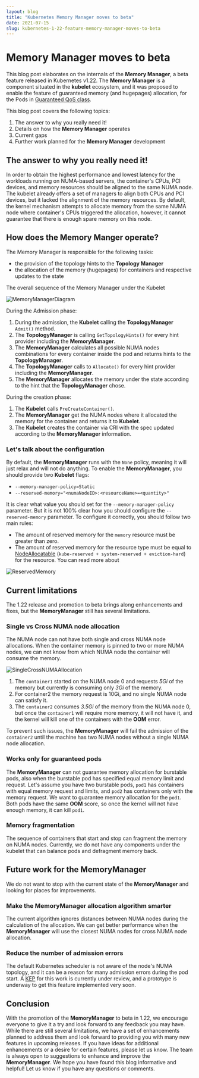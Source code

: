 ```yaml
---
layout: blog
title: "Kubernetes Memory Manager moves to beta"
date: 2021-07-15
slug: kubernetes-1-22-feature-memory-manager-moves-to-beta
---
```


# Memory Manager moves to beta

This blog post elaborates on the internals of the **Memory Manager**, a beta feature released in Kubernetes v1.22. The **Memory Manager** is a component situated in the **kubelet** ecosystem, and it was proposed to enable the feature of guaranteed memory (and hugepages) allocation, for the Pods in [Guaranteed QoS class](https://kubernetes.io/docs/tasks/configure-pod-container/quality-service-pod/#qos-classes).

This blog post covers the following topics:

1. The answer to why you really need it!
2. Details on how the **Memory Manager** operates
3. Current gaps
4. Further work planned for the **Memory Manager** development

## The answer to why you really need it!

In order to obtain the highest performance and lowest latency for the workloads running on NUMA-based servers, the container's CPUs, PCI devices, and memory resources should be aligned to the same NUMA node. The kubelet already offers a set of managers to align both CPUs and PCI devices, but it lacked the alignment of the memory resources. By default, the kernel mechanism attempts to allocate memory from the same NUMA node where container's CPUs triggered the allocation, however, it cannot guarantee that there is enough spare memory on this node.

## How does the Memory Manger operate?

The Memory Manager is responsible for the following tasks:
- the provision of the topology hints to the **Topology Manager**
- the allocation of the memory (hugepages) for containers and respective updates to the state

The overall sequence of the Memory Manager under the Kubelet

![MemoryManagerDiagram
](/images/blog/2021-07-15-memory-manager-moves-to-beta/MemoryManagerDiagram.svg "MemoryManagerDiagram")

During the Admission phase:

1. During the admission, the **Kubelet** calling the **TopologyManager** `Admit()` method.
2. The **TopologyManager** is calling `GetTopologyHints()` for every hint provider including the **MemoryManager**.
3. The **MemoryManager** calculates all possible NUMA nodes combinations for every container inside the pod and returns hints to the **TopologyManager**.
4. The **TopologyManager** calls to `Allocate()` for every hint provider including the **MemoryManager**.
5. The **MemoryManager** allocates the memory under the state according to the hint that the **TopologyManager** chose.

During the creation phase:

1. The **Kubelet** calls `PreCreateContainer()`.
2. The **MemoryManager** get the NUMA nodes where it allocated the memory for the container and returns it to **Kubelet**.
3. The **Kubelet** creates the container via CRI with the spec updated according to the **MemoryManager** information.

### Let's talk about the configuration

By default, the **MemoryManager** runs with the `None` policy, meaning it will just relax and will not do anything. To enable the **MemoryManager**, you should provide two **Kubelet** flags:

- `--memory-manager-policy=Static`
- `--reserved-memory="<numaNodeID>:<resourceName>=<quantity>"`

It is clear what value you should set for the `--memory-manager-policy` parameter. But it is not 100% clear how you should configure the `--reserved-memory` parameter. To configure it correctly, you should follow two main rules:

- The amount of reserved memory for the `memory` resource must be greater than zero.
- The amount of reserved memory for the resource type must be equal to [NodeAllocatable](https://kubernetes.io/docs/tasks/administer-cluster/reserve-compute-resources/) (`kube-reserved + system-reserved + eviction-hard`) for the resource. You can read more about

![ReservedMemory
](/images/blog/2021-07-15-memory-manager-moves-to-beta/ReservedMemory.svg "ReservedMemory")

## Current limitations

The 1.22 release and promotion to beta brings along enhancements and fixes, but the **MemoryManager** still has several limitations.

### Single vs Cross NUMA node allocation

The NUMA node can not have both single and cross NUMA node allocations. When the container memory is pinned to two or more NUMA nodes, we can not know from which NUMA node the container will consume the memory.

![SingleCrossNUMAAllocation
](/images/blog/2021-07-15-memory-manager-moves-to-beta/SingleCrossNUMAAllocation.svg "SingleCrossNUMAAllocation")

1. The `container1` started on the NUMA node 0 and requests *5Gi* of the memory but currently is consuming only *3Gi* of the memory.
2. For container2 the memory request is 10Gi, and no single NUMA node can satisfy it.
3. The `container2` consumes *3.5Gi* of the memory from the NUMA node 0, but once the `container1` will require more memory, it will not have it, and the kernel will kill one of the containers with the **OOM** error.

To prevent such issues, the **MemoryManager** will fail the admission of the `container2` until the machine has two NUMA nodes without a single NUMA node allocation.

### Works only for guaranteed pods

The **MemoryManager** can not guarantee memory allocation for burstable pods, also when the burstable pod has specified equal memory limit and request.
Let's assume you have two burstable pods, `pod1` has containers with equal memory request and limits, and `pod2` has containers only with the memory request. We want to guarantee memory allocation for the `pod1`. Both pods have the same **OOM** score, so once the kernel will not have enough memory, it can kill `pod1`.

### Memory fragmentation

The sequence of containers that start and stop can fragment the memory on NUMA nodes. Currently, we do not have any components under the kubelet that can balance pods and defragment memory back.

## Future work for the **MemoryManager**

We do not want to stop with the current state of the **MemoryManager** and looking for places for improvements.

### Make the MemoryManager allocation algorithm smarter

The current algorithm ignores distances between NUMA nodes during the calculation of the allocation. We can get better performance when the **MemoryManager** will use the closest NUMA nodes for cross NUMA node allocation.

### Reduce the number of admission errors

The default Kubernetes scheduler is not aware of the node's NUMA topology, and it can be a reason for many admission errors during the pod start.
A [KEP]([https://https://github.com/kubernetes/enhancements/pull/2787) for this work is currently under review, and a prototype is underway to get this feature implemented very soon.


## Conclusion
With the promotion of the **MemoryManager** to beta in 1.22, we encourage everyone to give it a try and look forward to any feedback you may have. While there are still several limitations, we have a set of enhancements planned to address them and look forward to providing you with many new features in upcoming releases.
If you have ideas for additional enhancements or a desire for certain features, please let us know. The team is always open to suggestions to enhance and improve the **MemoryManager**.
We hope you have found this blog informative and helpful! Let us know if you have any questions or comments.